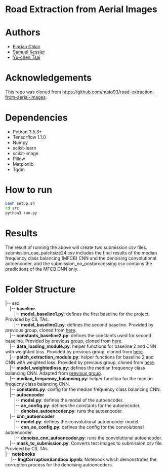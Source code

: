 # Road Extraction from Aerial Images

# Authors

* [Florian Chlan](https://github.com/flock0)
* [Samuel Kessler](https://github.com/skezle)
* [Yu-chen Tsai](https://github.com/paramoecium)

# Acknowledgements

This repo was cloned from https://github.com/mato93/road-extraction-from-aerial-images.

# Dependencies

* Python 3.5.3+
* Tensorflow 1.1.0
* Numpy
* scikit-learn
* scikit-image
* Pillow
* Matplotlib
* Tqdm

# How to run
```bash
bash setup.sh
cd src
python3 run.py
```
# Results

The result of running the above will create two submission csv files. submission_cae_patchsize24.csv includes the final results of the median frequency class balancing (MFCB) CNN and the denoising convolutional autoencoder, and the submission_no_postprocessing.csv contains the predictions of the MFCB CNN only.

# Folder Structure

|-- **src** <br>
&ensp;&ensp;|-- **baseline** <br>
&ensp;&ensp;&ensp;&ensp;|-- **model_baseline1.py**: defines the first baseline for the project. Provided by CIL TAs. <br>
&ensp;&ensp;&ensp;&ensp;|-- **model_baseline2.py**: defines the second baseline. Provided by previous group, cloned from [here](https://github.com/mato93/road-extraction-from-aerial-images). <br>
&ensp;&ensp;|-- **constants_baseline2.py**: defines the constants used for second baseline. Provided by previous group, cloned from [here](https://github.com/mato93/road-extraction-from-aerial-images). <br>
&ensp;&ensp;|-- **data_loading_module.py**: helper functions for baseline 2 and CNN with weighted loss. Provided by previous group, cloned from [here](https://github.com/mato93/road-extraction-from-aerial-images). <br>
&ensp;&ensp;|-- **patch_extraction_module.py**: helper functions for baseline 2 and CNN with weighted loss. Provided by previous group, cloned from [here](https://github.com/mato93/road-extraction-from-aerial-images). <br>
&ensp;&ensp;|-- **model_weightedloss.py**: defines the median frequency class balancing CNN. Adapted from [previous group](https://github.com/mato93/road-extraction-from-aerial-images). <br>
&ensp;&ensp;|-- **median_frequency_balancing.py**: helper function for the median frequcny class balancing CNN. <br>
&ensp;&ensp;|-- **constants.py**: config for the median frequency class balancing CNN. <br>
&ensp;&ensp;|-- **autoencoder** <br>
&ensp;&ensp;&ensp;&ensp;|-- **model.py**: defines the model of the autoencoder. <br>
&ensp;&ensp;&ensp;&ensp;|-- **ae_config.py**: defines the constants for the autoencoder. <br>
&ensp;&ensp;&ensp;&ensp;|-- **denoise_autoencoder.py**: runs the autoencoder. <br>
&ensp;&ensp;|-- **cnn_autoencoder** <br>
&ensp;&ensp;&ensp;&ensp;|-- **model.py**: defines the convolutional autoencoder model. <br>
&ensp;&ensp;&ensp;&ensp;|-- **cnn_ae_config.py**: defines the config for the convolutional autoencoder. <br>
&ensp;&ensp;&ensp;&ensp;|-- **denoise_cnn_autoencoder.py**: runs the convolutional autoencoder. <br>
&ensp;&ensp;|-- **mask_to_submission.py**: Converts test images to submission csv file. Provided by CIL TAs. <br>
|-- **notebooks** <br>
&ensp;&ensp; |-- **ImgCorruptionSandbox.ipynb**: Notebook which demonstrates the corruption process for the denoising autoencoders. <br>
